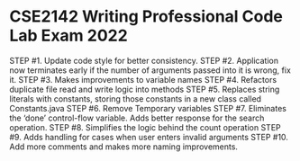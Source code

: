 # CSE2142 Writing Professional Code Lab Exam 2022

STEP #1.	Update code style for better consistency.<be>
STEP #2.	Application now terminates early if the number of arguments passed into it is wrong, fix it.
STEP #3.	Makes improvements to variable names
STEP #4.	Refactors duplicate file read and write logic into methods
STEP #5.	Replaces string literals with constants, storing those constants in a new class called Constants.java
STEP #6.	Remove Temporary variables
STEP #7.	Eliminates the ‘done’ control-flow variable. Adds better response for the search operation.
STEP #8.	Simplifies the logic behind the count operation
STEP #9.	Adds handling for cases when user enters invalid arguments
STEP #10.	Add more comments and makes more naming improvements.


